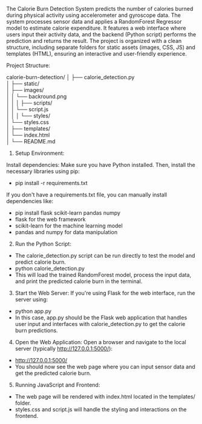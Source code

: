 The Calorie Burn Detection System predicts the number of calories burned during physical activity using accelerometer and gyroscope data. The system processes sensor data and applies a RandomForest Regressor model to estimate calorie expenditure. It features a web interface where users input their activity data, and the backend (Python script) performs the prediction and returns the result. The project is organized with a clean structure, including separate folders for static assets (images, CSS, JS) and templates (HTML), ensuring an interactive and user-friendly experience.

Project Structure:

calorie-burn-detection/
│
├── calorie_detection.py           
│
├── static/                        
│   ├── images/                     
│   │   └── backround.png         
│   │
│   ├── scripts/                   
│   │   └── script.js               
│   │
│   └── styles/                    
│       └── styles.css            
│
├── templates/                      
│   └── index.html                  
│
└── README.md           

1. Setup Environment:
   
Install dependencies: Make sure you have Python installed. Then, install the necessary libraries using pip:
- pip install -r requirements.txt

If you don't have a requirements.txt file, you can manually install dependencies like:
- pip install flask scikit-learn pandas numpy
- flask for the web framework
- scikit-learn for the machine learning model
- pandas and numpy for data manipulation
  
2. Run the Python Script:
- The calorie_detection.py script can be run directly to test the model and predict calorie burn.
- python calorie_detection.py
- This will load the trained RandomForest model, process the input data, and print the predicted calorie burn in the terminal.

3. Start the Web Server:
If you're using Flask for the web interface, run the server using:
- python app.py
- In this case, app.py should be the Flask web application that handles user input and interfaces with calorie_detection.py to get the calorie burn predictions.

4. Open the Web Application:
Open a browser and navigate to the local server (typically http://127.0.0.1:5000/):
- http://127.0.0.1:5000/
- You should now see the web page where you can input sensor data and get the predicted calorie burn.

5. Running JavaScript and Frontend:
- The web page will be rendered with index.html located in the templates/ folder.
- styles.css and script.js will handle the styling and interactions on the frontend.



